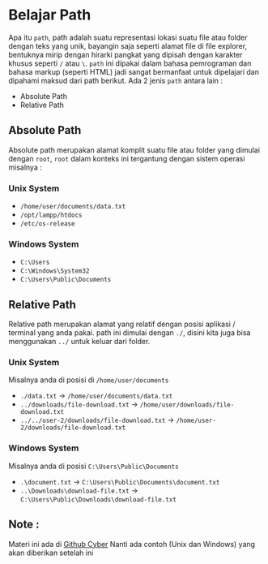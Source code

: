 # Belajar Path

Apa itu `path`, path adalah suatu representasi lokasi suatu file atau folder dengan teks yang unik, bayangin saja seperti alamat file di file explorer, bentuknya mirip dengan hirarki pangkat yang dipisah dengan karakter khusus seperti `/` atau `\`. `path` ini dipakai dalam bahasa pemrograman dan bahasa markup (seperti HTML) jadi sangat bermanfaat untuk dipelajari dan dipahami maksud dari path berikut. Ada 2 jenis `path` antara lain : 

- Absolute Path
- Relative Path

## Absolute Path

Absolute path merupakan alamat komplit suatu file atau folder yang dimulai dengan `root`, `root` dalam konteks ini tergantung dengan sistem operasi misalnya : 

### Unix System

- `/home/user/documents/data.txt`
- `/opt/lampp/htdocs`
- `/etc/os-release`

### Windows System

- `C:\Users`
- `C:\Windows\System32`
- `C:\Users\Public\Documents`

## Relative Path

Relative path merupakan alamat yang relatif dengan posisi aplikasi / terminal yang anda pakai. path ini dimulai dengan `./`, disini kita juga bisa menggunakan `../` untuk keluar dari folder.

### Unix System

Misalnya anda di posisi di `/home/user/documents`

- `./data.txt` -> `/home/user/documents/data.txt`
- `../downloads/file-download.txt` -> `/home/user/downloads/file-download.txt`
- `../../user-2/downloads/file-download.txt` -> `/home/user-2/downloads/file-download.txt`

### Windows System

Misalnya anda di posisi `C:\Users\Public\Documents`

- `.\document.txt` -> `C:\Users\Public\Documents\document.txt`
- `..\Downloads\download-file.txt` -> `C:\Users\Public\Downloads\download-file.txt`

## Note : 

Materi ini ada di [Github Cyber](https://github.com/Cyber-STMIK-Amikom-Surakarta/materi-path)
Nanti ada contoh (Unix dan Windows) yang akan diberikan setelah ini
